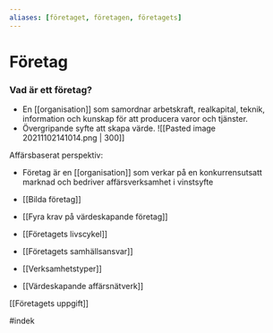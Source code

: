 ```yaml
---
aliases: [företaget, företagen, företagets]
---
```

# Företag 
### Vad är ett företag?
- En [[organisation]] som samordnar arbetskraft, realkapital, teknik, information och kunskap för att producera varor och tjänster.
- Övergripande syfte att skapa värde.
![[Pasted image 20211102141014.png | 300]]

Affärsbaserat perspektiv:
- Företag är en [[organisation]] som verkar på en konkurrensutsatt marknad och bedriver affärsverksamhet i vinstsyfte

- [[Bilda företag]]
- [[Fyra krav på värdeskapande företag]]
- [[Företagets livscykel]]
- [[Företagets samhällsansvar]]
- [[Verksamhetstyper]]
- [[Värdeskapande affärsnätverk]]

[[Företagets uppgift]]



#indek 